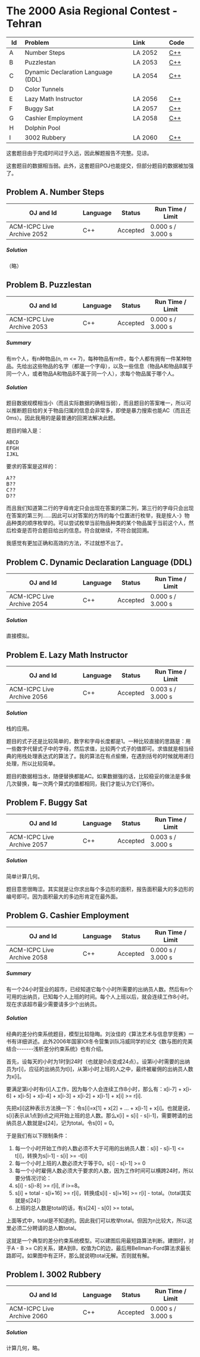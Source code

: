 # The 2000 Asia Regional Contest - Tehran

<table>
<thead>
<th width='40px' align='center'>Id</th>
<th width='500px' align='left'>Problem</th>
<th width='130px' align='left'>Link</th>
<th width='80px' align='left'>Code</th>
</thead>
<tbody>
<tr><td>A</td>   <td>Number Steps</td>   <td>LA 2052</td>   <td><a href='la2052.cpp'>C++</a></td>   </tr>
<tr><td>B</td>   <td>Puzzlestan</td>   <td>LA 2053</td>   <td><a href='la2053.cpp'>C++</a></td>   </tr>
<tr><td>C</td>   <td>Dynamic Declaration Language (DDL)</td>   <td>LA 2054</td>   <td><a href='la2054.cpp'>C++</a></td>   </tr>
<tr><td>D</td>   <td>Color Tunnels</td>   <td></td>   <td></td>   </tr>
<tr><td>E</td>   <td>Lazy Math Instructor</td>   <td>LA 2056</td>   <td><a href='la2056.cpp'>C++</a></td>   </tr>
<tr><td>F</td>   <td>Buggy Sat</td>   <td>LA 2057</td>   <td><a href='la2057.cpp'>C++</a></td>   </tr>
<tr><td>G</td>   <td>Cashier Employment</td>   <td>LA 2058</td>   <td><a href='la2058.cpp'>C++</a></td>   </tr>
<tr><td>H</td>   <td>Dolphin Pool</td>   <td></td>   <td></td>   </tr>
<tr><td>I</td>   <td>3002 Rubbery</td>   <td>LA 2060</td>   <td><a href='la2060.cpp'>C++</a></td>   </tr>
</tbody>
</table>

这套题目由于完成时间过于久远，因此解题报告不完整。见谅。

这套题目的数据相当弱。此外，这套题目POJ也能提交，但部分题目的数据被加强了。

## Problem A. Number Steps


OJ and Id							| Language	| Status        | Run Time / Limit            |
-----------------------				| --------	| ------------- | -------------               |
ACM-ICPC Live Archive 2052			| C++		| Accepted		| 0.000 s / 3.000 s			  |

##### Solution
（略）




## Problem B. Puzzlestan


OJ and Id							| Language	| Status        | Run Time / Limit            |
-----------------------				| --------	| ------------- | -------------               |
ACM-ICPC Live Archive 2053			| C++		| Accepted		| 0.000 s / 3.000 s			  |


##### Summary
有m个人，有n种物品(n, m <= 7)，每种物品有m件，每个人都有拥有一件某种物品。先给出这些物品的名字（都是一个字母），以及一些信息（物品A和物品B属于同一个人，或者物品A和物品B不属于同一个人），求每个物品属于哪个人。

##### Solution
题目数据规模相当小（而且实际数据的确相当弱），而且题目的答案唯一，所以可以推断题目给的关于物品归属的信息会非常多，即使是暴力搜索也能AC（而且还0ms）。因此我用的是最普通的回溯法解决此题。

题目的输入是：
<pre>
ABCD
EFGH
IJKL
</pre>

要求的答案是这样的：
<pre>
A??
B??
C??
D??
</pre>

而且我们知道第二行的字母肯定只会出现在答案的第二列，第三行的字母只会出现在答案的第三列……因此可以对答案的方阵的每个位置进行枚举，我是按人-》物品种类的顺序枚举的。可以尝试枚举当前物品种类的某个物品属于当前这个人，然后检查是否符合题目给出的信息。符合就继续，不符合就回溯。

我感觉有更加正确和高效的方法，不过就想不出了。



## Problem C. Dynamic Declaration Language (DDL)


OJ and Id							| Language	| Status        | Run Time / Limit            |
-----------------------				| --------	| ------------- | -------------               |
ACM-ICPC Live Archive 2054			| C++		| Accepted		| 0.000 s / 3.000 s			  |

##### Solution
直接模拟。



## Problem E. Lazy Math Instructor


OJ and Id							| Language	| Status        | Run Time / Limit            |
-----------------------				| --------	| ------------- | -------------               |
ACM-ICPC Live Archive 2056			| C++		| Accepted		| 0.003 s / 3.000 s			  |

##### Solution
栈的应用。

题目的式子还是比较简单的，数字和字母长度都是1。一种比较直接的思路是：用一些数字代替式子中的字母，然后求值，比较两个式子的值即可。求值就是相当经典的用栈处理表达式的算法了。我的算法在有点偷懒，在遇到括号的时候就用递归处理，所以比较简单。

题目的数据相当水，随便替换都能AC。如果数据强的话，比较稳妥的做法是多做几次替换，每一次两个算式的值都相同，我们才能认为它们等价。

## Problem F. Buggy Sat


OJ and Id							| Language	| Status        | Run Time / Limit            |
-----------------------				| --------	| ------------- | -------------               |
ACM-ICPC Live Archive 2057			| C++		| Accepted		| 0.003 s / 3.000 s			  |


##### Solution
简单计算几何。

题目意思很晦涩。其实就是让你求出每个多边形的面积，报告面积最大的多边形的编号即可。因为面积最大的多边形肯定在最外面。


## Problem G. Cashier Employment


OJ and Id							| Language	| Status        | Run Time / Limit            |
-----------------------				| --------	| ------------- | -------------               |
ACM-ICPC Live Archive 2058			| C++		| Accepted		| 0.000 s / 3.000 s			  |

##### Summary
有一个24小时营业的超市，已经知道它每个小时所需要的出纳员人数。然后有n个可用的出纳员，已知每个人上班的时间。每个人上班以后，就会连续工作8小时。现在求该超市最少需要请多少个出纳员。

##### Solution
经典的差分约束系统题目，模型比较隐晦。刘汝佳的《算法艺术与信息学竞赛》一书有详细讲述。此外2006年国家IOI冬令营集训队冯威同学的论文《数与图的完美结合-------浅析差分约束系统》也有介绍。

首先，设每天的小时为1时到24时（也就是0点变成24点）。设第i小时需要的出纳员为r[i]，应征的出纳员为t[i]，从第i小时上班的人之中，最终被雇佣的出纳员人数为x[i]。

要满足第i小时有r[i]人工作，因为每个人会连续工作8小时，那么有：x[i-7] + x[i-6] + x[i-5] + x[i-4] + x[i-3] + x[i-2] + x[i-1] + x[i] >= r[i].

先把x[i]这种表示方法换一下：令s[i]=x[1] + x[2] + ... + x[i-1] + x[i]。也就是说，s[i]表示从1点到i点之间开始上班的总人数。那么x[i] = s[i] - s[i-1]，需要聘请的出纳员总人数就是s[24]，记为total。令s[0] = 0。

于是我们有以下限制条件：

1. 每一个小时开始工作的人数必须不大于可用的出纳员人数：s[i] - s[i-1] <= t[i]，转换为s[i-1] - s[i] >= -t[i]
2. 每一个小时上班的人数必须大于等于0。s[i] - s[i-1] >= 0
3. 每一个小时雇佣人数必须大于要求的人数，因为工作时间可以横跨24时，所以要分情况讨论：
  1. s[i] - s[i-8] >= r[i], if i>=8。
  2. s[i] + total - s[i+16] >= r[i]，转换成s[i] - s[i+16] >= r[i] - total。（total其实就是s[24]）
4. 上班的总人数是total的话，有s[24] - s[0] >= total。

上面等式中，total是不知道的。因此我们可以枚举total。但因为n比较大，所以这里必须二分聘请的总人数total。

这就是一个典型的差分约束系统模型。可以建图后用最短路算法判断。建图时，对于A - B >= C的关系，建A到B，权值为C的边，最后用Bellman-Ford算法求最长路即可。如果图中有正环，那么就说明total无解。否则就有解。


## Problem I. 3002 Rubbery


OJ and Id							| Language	| Status        | Run Time / Limit            |
-----------------------				| --------	| ------------- | -------------               |
ACM-ICPC Live Archive 2060			| C++		| Accepted		| 0.000 s / 3.000 s			  |


##### Solution
计算几何，略。





